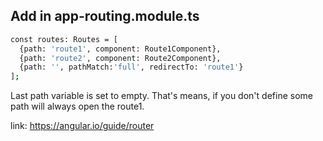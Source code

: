 ## Add in app-routing.module.ts
```bash
const routes: Routes = [
  {path: 'route1', component: Route1Component},
  {path: 'route2', component: Route2Component},
  {path: '', pathMatch:'full', redirectTo: 'route1'}
];
```
Last path variable is set to empty. That's means, if you don't define some path will always open the route1.

link: https://angular.io/guide/router 
